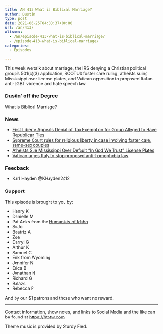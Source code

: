 ```yaml
---
title: AN 413 What is Biblical Marriage?
author: Dustin
type: post
date: 2021-06-25T04:08:37+00:00
url: /an/413/
aliases:
  - /an/episode-413-what-is-biblical-marriage/
  - /episode-413-what-is-biblical-marriage/
categories:
  - Episodes

---
```

<div id="buzzsprout-player-10552696"></div><script src="https://www.buzzsprout.com/1983601/10552696-413-what-is-biblical-marriage.js?container_id=buzzsprout-player-10552696&player=small" type="text/javascript" charset="utf-8"></script>

This week we talk about marriage, the IRS denying a Christian political group&#8217;s 501(c)(3) application, SCOTUS foster care ruling, atheists suing Mississippi over license plates, and Vatican opposition to proposed Italian anti-LGBT violence and hate speech law.

<!--more-->

### Dustin&#8217; off the Degree

What is Biblical Marriage?

### News

  *  [First Liberty Appeals Denial of Tax Exemption for Group Alleged to Have Republican Ties][1]
  *  [Supreme Court rules for religious liberty in case involving foster care, same-sex couples][2]
  *  [Atheists Sue Mississippi Over Default &#8220;In God We Trust&#8221; License Plates][3]
  *  [Vatican urges Italy to stop proposed anti-homophobia law][4]

### Feedback

  * Karl Hayden @KHayden2412

### Support

This episode is brought to you by:

  * Henry K
  * Danielle M
  * Pat Acks from the [Humanists of Idaho][5]
  * SoJo
  * Beatriz A
  * Zoe
  * Darryl G
  * Arthur K
  * Samuel C
  * Erik from Wyoming
  * Jennifer N
  * Erica B
  * Jonathan N
  * Richard G
  * Balázs
  * Rebecca P

And by our $1 patrons and those who want no reward.

* * *

Contact information, show notes, and links to Social Media and the like can be found at <https://htotw.com>

Theme music is provided by Sturdy Fred.

 [1]: https://www.msn.com/en-us/news/politics/first-liberty-appeals-denial-of-tax-exemption-for-group-alleged-to-have-republican-ties/ar-AALcmGk
 [2]: https://abcnews.go.com/Politics/supreme-court-rules-religious-liberty-case-involving-adoptions/story?id=78182630
 [3]: https://friendlyatheist.patheos.com/2021/06/22/atheists-sue-mississippi-over-default-in-god-we-trust-license-plates/
 [4]: https://www.theguardian.com/world/2021/jun/22/vatican-urges-italy-to-stop-anti-homophobia-law
 [5]: https://www.humanistsofidaho.org/